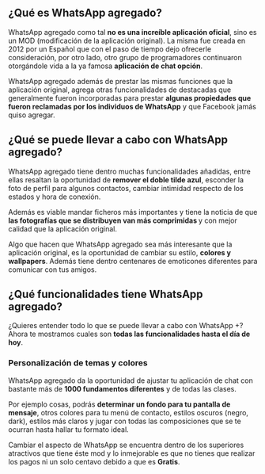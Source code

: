 <h2 id="que-es-code class="known_key"WhatsApp/code-plus">¿Qué es WhatsApp agregado?</h2> <p>WhatsApp agregado como tal <strong>no es una increíble aplicación oficial</strong>, sino es un MOD (modificación de la aplicación original). La misma fue creada en 2012 por un Español que con el paso de tiempo dejo ofrecerle consideración, por otro lado, otro grupo de programadores continuaron otorgándole vida a la ya famosa <strong>aplicación de chat opción</strong>.</p> <p>WhatsApp agregado además de prestar las mismas funciones que la aplicación original, agrega otras funcionalidades de destacadas que generalmente fueron incorporadas para prestar <strong>algunas propiedades que fueron reclamadas por los individuos de WhatsApp</strong> y que Facebook jamás quiso agregar.</p> <h2 id="que-se-puede-hacer-con-code class="known_key"WhatsApp/code-plus">¿Qué se puede llevar a cabo con WhatsApp agregado?</h2> <p>WhatsApp agregado tiene dentro muchas funcionalidades añadidas, entre ellas resaltan la oportunidad de <strong>remover el doble tilde azul</strong>, esconder la foto de perfil para algunos contactos, cambiar intimidad respecto de los estados y hora de conexión.</p> <p>Además es viable mandar ficheros más importantes y tiene la noticia de que <strong>las fotografías que se distribuyen van más comprimidas </strong>y con mejor calidad que la aplicación original.</p> <p>Algo que hacen que WhatsApp agregado sea más interesante que la aplicación original, es la oportunidad de cambiar su estilo, <strong>colores y wallpapers</strong>. Además tiene dentro centenares de emoticones diferentes para comunicar con tus amigos.</p> <h2 id="que-funciones-tiene-code class="known_key"WhatsApp/code-plus">¿Qué funcionalidades tiene WhatsApp agregado?</h2> <p>¿Quieres entender todo lo que se puede llevar a cabo con WhatsApp +? Ahora te mostramos cuales son <strong>todas las funcionalidades hasta el día de hoy</strong>.</p> <h3 id="personalizacion-de-temas-y-colores">Personalización de temas y colores</h3> <p>WhatsApp agregado da la oportunidad de ajustar tu aplicación de chat con bastante más de <strong>1000 fundamentos diferentes</strong> y de todas las clases.</p> <p>Por ejemplo cosas, podrás <strong>determinar un fondo para tu pantalla de mensaje</strong>, otros colores para tu menú de contacto, estilos oscuros (negro, dark), estilos más claros y jugar con todas las composiciones que se te ocurran hasta hallar tu formato ideal.</p> <p>Cambiar el aspecto de WhatsApp se encuentra dentro de los superiores atractivos que tiene éste mod y lo inmejorable es que no tienes que realizar los pagos ni un solo centavo debido a que es <strong>Gratis</strong>.</p>
